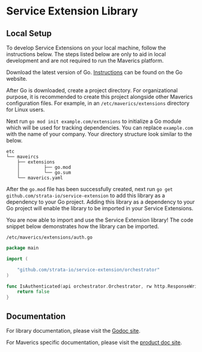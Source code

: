 # Service Extension Library

## Local Setup
To develop Service Extensions on your local machine, follow the instructions below. 
The steps listed below are only to aid in local development and are not required to run
the Maverics platform. 

Download the latest version of Go. [Instructions](https://go.dev/doc/install) can be found on the Go website.

After Go is downloaded, create a project directory. For organizational purpose, it is
recommended to create this project alongside other Maverics configuration files. For
example, in an `/etc/maverics/extensions` directory for Linux users.

Next run `go mod init example.com/extensions` to initialize a Go module which will be
used for tracking dependencies. You can replace `example.com` with the name of your 
company. Your directory structure look similar to the below.
```
etc
└── maveircs
    ├── extensions
    │         ├── go.mod
    │         └── go.sum
    └── maverics.yaml
```

After the `go.mod` file has been successfully created, next run 
`go get github.com/strata-io/service-extension` to add this library as a dependency
to your Go project. Adding this library as a dependency to your Go project will enable
the library to be imported in your Service Extensions.

You are now able to import and use the Service Extension library! The code snippet 
below demonstrates how the library can be imported.

`/etc/maverics/extensions/auth.go`
```go
package main

import (

	"github.com/strata-io/service-extension/orchestrator"
)

func IsAuthenticated(api orchestrator.Orchestrator, rw http.ResponseWriter, req *http.Request) bool {
	return false
}
```

## Documentation
For library documentation, please visit the [Godoc site](https://pkg.go.dev/github.com/strata-io/service-extension).

For Maverics specific documentation, please visit the [product doc site](https://docs.strata.io/).